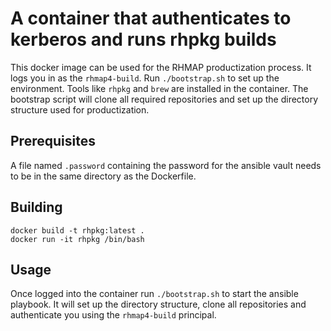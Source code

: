 # A container that authenticates to kerberos and runs rhpkg builds

This docker image can be used for the RHMAP productization process. It logs you in as the `rhmap4-build`. Run `./bootstrap.sh` to set up the environment. Tools like `rhpkg` and `brew` are installed in the container. The bootstrap script will clone all required repositories and set up the directory structure used for productization.

## Prerequisites

A file named `.password` containing the password for the ansible vault needs to be in the same directory as the Dockerfile.

## Building

```
docker build -t rhpkg:latest .
docker run -it rhpkg /bin/bash
```

## Usage

Once logged into the container run `./bootstrap.sh` to start the ansible playbook. It will set up the directory structure, clone all repositories and authenticate you using the `rhmap4-build` principal.

